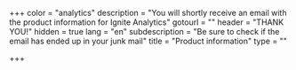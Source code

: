 +++
color = "analytics"
description = "You will shortly receive an email with the product information for Ignite Analytics"
gotourl = ""
header = "THANK YOU!"
hidden = true
lang = "en"
subdescription = "Be sure to check if the email has ended up in your junk mail"
title = "Product information"
type = ""

+++
